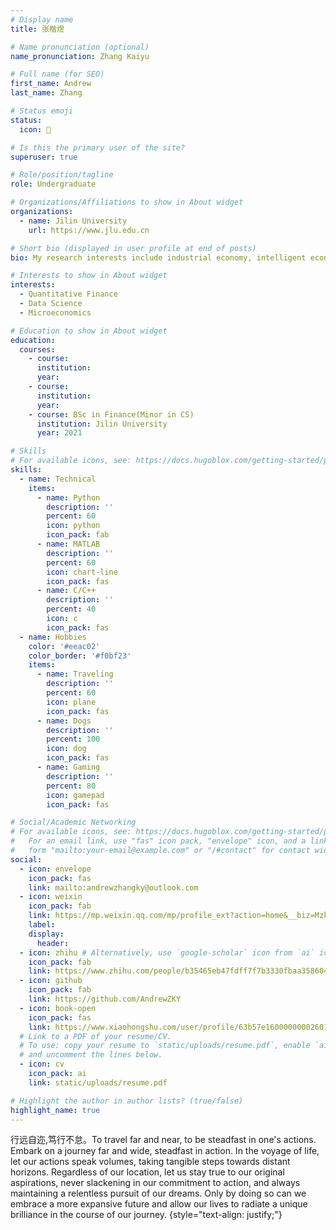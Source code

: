 ```yaml
---
# Display name
title: 张楷煜

# Name pronunciation (optional)
name_pronunciation: Zhang Kaiyu

# Full name (for SEO)
first_name: Andrew
last_name: Zhang

# Status emoji
status:
  icon: 👤

# Is this the primary user of the site?
superuser: true

# Role/position/tagline
role: Undergraduate

# Organizations/Affiliations to show in About widget
organizations:
  - name: Jilin University
    url: https://www.jlu.edu.cn

# Short bio (displayed in user profile at end of posts)
bio: My research interests include industrial economy, intelligent economy, quantitative finance and econometrics.

# Interests to show in About widget
interests:
  - Quantitative Finance
  - Data Science
  - Microeconomics

# Education to show in About widget
education:
  courses:
    - course: 
      institution: 
      year: 
    - course: 
      institution: 
      year: 
    - course: BSc in Finance(Minor in CS)
      institution: Jilin University
      year: 2021

# Skills
# For available icons, see: https://docs.hugoblox.com/getting-started/page-builder/#icons
skills:
  - name: Technical
    items:
      - name: Python
        description: ''
        percent: 60
        icon: python
        icon_pack: fab
      - name: MATLAB
        description: ''
        percent: 60
        icon: chart-line
        icon_pack: fas
      - name: C/C++
        description: ''
        percent: 40
        icon: c
        icon_pack: fas
  - name: Hobbies
    color: '#eeac02'
    color_border: '#f0bf23'
    items:
      - name: Traveling
        description: ''
        percent: 60
        icon: plane
        icon_pack: fas
      - name: Dogs
        description: ''
        percent: 100
        icon: dog
        icon_pack: fas
      - name: Gaming
        description: ''
        percent: 80
        icon: gamepad
        icon_pack: fas

# Social/Academic Networking
# For available icons, see: https://docs.hugoblox.com/getting-started/page-builder/#icons
#   For an email link, use "fas" icon pack, "envelope" icon, and a link in the
#   form "mailto:your-email@example.com" or "/#contact" for contact widget.
social:
  - icon: envelope
    icon_pack: fas
    link: mailto:andrewzhangky@outlook.com
  - icon: weixin
    icon_pack: fab
    link: https://mp.weixin.qq.com/mp/profile_ext?action=home&__biz=Mzk0ODI4NTgyMw==&scene=124#wechat_redirect
    label: 
    display:
      header: 
  - icon: zhihu # Alternatively, use `google-scholar` icon from `ai` icon pack
    icon_pack: fab
    link: https://www.zhihu.com/people/b35465eb47fdff7f7b3330fbaa358604
  - icon: github
    icon_pack: fab
    link: https://github.com/AndrewZKY
  - icon: book-open
    icon_pack: fas
    link: https://www.xiaohongshu.com/user/profile/63b57e160000000026010961?xhsshare=CopyLink&appuid=63b57e160000000026010961&apptime=1700470198
  # Link to a PDF of your resume/CV.
  # To use: copy your resume to `static/uploads/resume.pdf`, enable `ai` icons in `params.yaml`,
  # and uncomment the lines below.
  - icon: cv
    icon_pack: ai
    link: static/uploads/resume.pdf

# Highlight the author in author lists? (true/false)
highlight_name: true
---
```


行远自迩,笃行不怠。To travel far and near, to be steadfast in one's actions. Embark on a journey far and wide, steadfast in action. In the voyage of life, let our actions speak volumes, taking tangible steps towards distant horizons. Regardless of our location, let us stay true to our original aspirations, never slackening in our commitment to action, and always maintaining a relentless pursuit of our dreams. Only by doing so can we embrace a more expansive future and allow our lives to radiate a unique brilliance in the course of our journey.
{style="text-align: justify;"}
